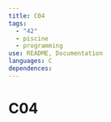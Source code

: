 ```yaml
---
title: C04
tags:
  - "42"
  - piscine
  - programming
use: README, Documentation
languages: C
dependences:
---
```


# C04